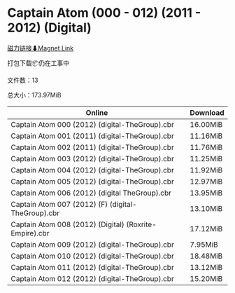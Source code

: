 # Captain Atom (000 - 012) (2011 - 2012) (Digital)

[磁力链接⬇Magnet Link](magnet:?xt=urn:btih:3210391f2cb4f239ba2a54d5922371e493624a6d&dn=Captain%20Atom%20%28000%20-%20012%29%20%282011%20-%202012%29%20%28Digital%29)

打包下载📦仍在工事中

文件数：13

总大小：173.97MiB

Online | Download
--- | ---
Captain Atom 000 (2012) (digital-TheGroup).cbr | 16.00MiB
Captain Atom 001 (2011) (digital-TheGroup).cbr | 11.16MiB
Captain Atom 002 (2011) (digital-TheGroup).cbr | 11.76MiB
Captain Atom 003 (2012) (digital-TheGroup).cbr | 11.25MiB
Captain Atom 004 (2012) (digital-TheGroup).cbr | 11.92MiB
Captain Atom 005 (2012) (digital-TheGroup).cbr | 12.97MiB
Captain Atom 006 (2012) (digital TheGroup).cbr | 13.95MiB
Captain Atom 007 (2012) (F) (digital-TheGroup).cbr | 13.10MiB
Captain Atom 008 (2012) (Digital) (Roxrite-Empire).cbr | 17.12MiB
Captain Atom 009 (2012) (digital-TheGroup).cbr | 7.95MiB
Captain Atom 010 (2012) (digital-TheGroup).cbr | 18.48MiB
Captain Atom 011 (2012) (digital-TheGroup).cbr | 13.12MiB
Captain Atom 012 (2012) (digital-TheGroup).cbr | 15.20MiB